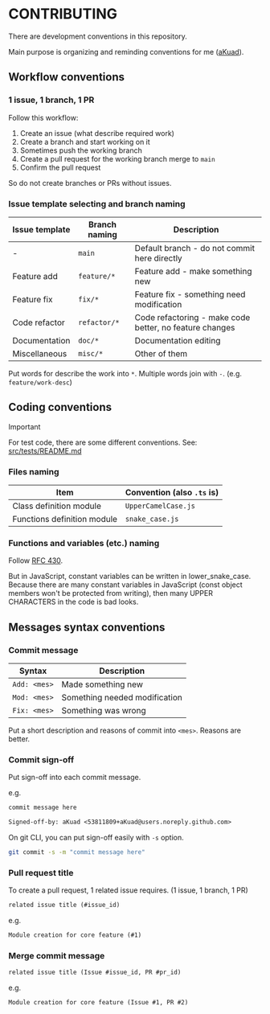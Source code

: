 # CONTRIBUTING

There are development conventions in this repository.

Main purpose is organizing and reminding conventions for me ([aKuad](https://github.com/aKuad)).

## Workflow conventions

### 1 issue, 1 branch, 1 PR

Follow this workflow:

1. Create an issue (what describe required work)
2. Create a branch and start working on it
3. Sometimes push the working branch
4. Create a pull request for the working branch merge to `main`
5. Confirm the pull request

So do not create branches or PRs without issues.

### Issue template selecting and branch naming

| Issue template | Branch naming | Description                                             |
| -------------- | ------------- | ------------------------------------------------------- |
| -              | `main`        | Default branch - do not commit here directly            |
| Feature add    | `feature/*`   | Feature add - make something new                        |
| Feature fix    | `fix/*`       | Feature fix - something need modification               |
| Code refactor  | `refactor/*`  | Code refactoring - make code better, no feature changes |
| Documentation  | `doc/*`       | Documentation editing                                   |
| Miscellaneous  | `misc/*`      | Other of them                                           |

Put words for describe the work into `*`. Multiple words join with `-`. (e.g. `feature/work-desc`)

## Coding conventions

> [!IMPORTANT]
>
> For test code, there are some different conventions. See: [src/tests/README.md](src/tests/README.md)

### Files naming

| Item                        | Convention (also `.ts` is) |
| --------------------------- | -------------------------- |
| Class definition module     | `UpperCamelCase.js`        |
| Functions definition module | `snake_case.js`            |

### Functions and variables (etc.) naming

Follow [RFC 430](https://github.com/rust-lang/rfcs/blob/master/text/0430-finalizing-naming-conventions.md).

But in JavaScript, constant variables can be written in lower_snake_case. Because there are many constant variables in JavaScript (const object members won't be protected from writing), then many UPPER CHARACTERS in the code is bad looks.

## Messages syntax conventions

### Commit message

| Syntax       | Description                   |
| ------------ | ----------------------------- |
| `Add: <mes>` | Made something new            |
| `Mod: <mes>` | Something needed modification |
| `Fix: <mes>` | Something was wrong           |

Put a short description and reasons of commit into `<mes>`. Reasons are better.

### Commit sign-off

Put sign-off into each commit message.

e.g.

```txt
commit message here

Signed-off-by: aKuad <53811809+aKuad@users.noreply.github.com>
```

On git CLI, you can put sign-off easily with `-s` option.

```sh
git commit -s -m "commit message here"
```

### Pull request title

To create a pull request, 1 related issue requires. (1 issue, 1 branch, 1 PR)

```txt
related issue title (#issue_id)
```

e.g.

```txt
Module creation for core feature (#1)
```

### Merge commit message

```txt
related issue title (Issue #issue_id, PR #pr_id)
```

e.g.

```txt
Module creation for core feature (Issue #1, PR #2)
```
